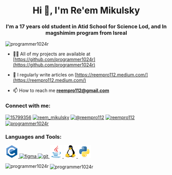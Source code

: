 <h1 align="center">Hi 👋, I'm Re'em Mikulsky</h1>
<h3 align="center">I'm a 17 years old student in Atid School for Science Lod, and In magshimim program from Isreal</h3>

<p align="left"> <img src="https://komarev.com/ghpvc/?username=programmer1024r&label=Profile%20views&color=0e75b6&style=flat" alt="programmer1024r" /> </p>

- 👨‍💻 All of my projects are available at [https://github.com/programmer1024r](https://github.com/programmer1024r)

- 📝 I regularly write articles on [https://reempro112.medium.com/](https://reempro112.medium.com/)

- 📫 How to reach me **reempro112@gmail.com**

<h3 align="left">Connect with me:</h3>
<p align="left">
<a href="https://stackoverflow.com/users/15799356" target="blank"><img align="center" src="https://raw.githubusercontent.com/rahuldkjain/github-profile-readme-generator/master/src/images/icons/Social/stack-overflow.svg" alt="15799356" height="30" width="40" /></a>
<a href="https://instagram.com/reem_mikulsky" target="blank"><img align="center" src="https://raw.githubusercontent.com/rahuldkjain/github-profile-readme-generator/master/src/images/icons/Social/instagram.svg" alt="reem_mikulsky" height="30" width="40" /></a>
<a href="https://medium.com/@reempro112" target="blank"><img align="center" src="https://raw.githubusercontent.com/rahuldkjain/github-profile-readme-generator/master/src/images/icons/Social/medium.svg" alt="@reempro112" height="30" width="40" /></a>
<a href="https://www.hackerrank.com/reempro112" target="blank"><img align="center" src="https://raw.githubusercontent.com/rahuldkjain/github-profile-readme-generator/master/src/images/icons/Social/hackerrank.svg" alt="reempro112" height="30" width="40" /></a>
<a href="https://www.leetcode.com/programmer1024r" target="blank"><img align="center" src="https://raw.githubusercontent.com/rahuldkjain/github-profile-readme-generator/master/src/images/icons/Social/leet-code.svg" alt="programmer1024r" height="30" width="40" /></a>
</p>

<h3 align="left">Languages and Tools:</h3>
<p align="left"> <a href="https://www.cprogramming.com/" target="_blank"> <img src="https://raw.githubusercontent.com/devicons/devicon/master/icons/c/c-original.svg" alt="c" width="40" height="40"/> </a> <a href="https://www.figma.com/" target="_blank"> <img src="https://www.vectorlogo.zone/logos/figma/figma-icon.svg" alt="figma" width="40" height="40"/> </a> <a href="https://git-scm.com/" target="_blank"> <img src="https://www.vectorlogo.zone/logos/git-scm/git-scm-icon.svg" alt="git" width="40" height="40"/> </a> <a href="https://www.java.com" target="_blank"> <img src="https://raw.githubusercontent.com/devicons/devicon/master/icons/java/java-original.svg" alt="java" width="40" height="40"/> </a> <a href="https://www.linux.org/" target="_blank"> <img src="https://raw.githubusercontent.com/devicons/devicon/master/icons/linux/linux-original.svg" alt="linux" width="40" height="40"/> </a> <a href="https://www.python.org" target="_blank"> <img src="https://raw.githubusercontent.com/devicons/devicon/master/icons/python/python-original.svg" alt="python" width="40" height="40"/> </a> </p>

<p><img align="left" src="https://github-readme-stats.vercel.app/api/top-langs?username=programmer1024r&show_icons=true&locale=en&layout=compact" alt="programmer1024r" /></p>

<p>&nbsp;<img align="center" src="https://github-readme-stats.vercel.app/api?username=programmer1024r&show_icons=true&locale=en" alt="programmer1024r" /></p>

